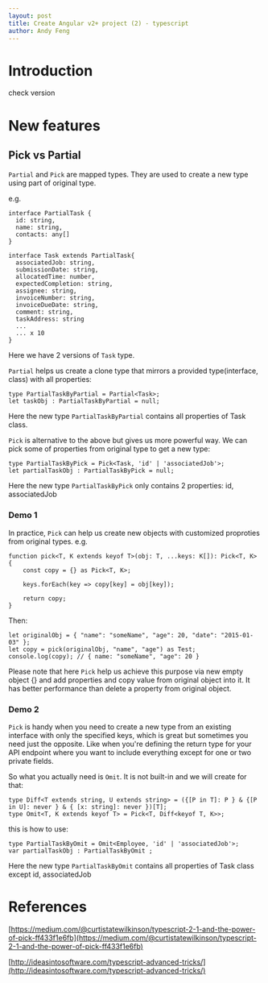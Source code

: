 ```yaml
---
layout: post
title: Create Angular v2+ project (2) - typescript
author: Andy Feng
---
```


# Introduction #
check version

# New features
## Pick vs Partial
`Partial` and `Pick` are mapped types. They are used to create a new type using part of original type.

e.g.

	interface PartialTask {
	  id: string,
	  name: string,
	  contacts: any[]
	}
	
	interface Task extends PartialTask{
	  associatedJob: string,
	  submissionDate: string,
	  allocatedTime: number,
	  expectedCompletion: string,
	  assignee: string,
	  invoiceNumber: string,
	  invoiceDueDate: string,
	  comment: string,
	  taskAddress: string
	  ...
	  ... x 10
	}

Here we have 2 versions of `Task` type.

`Partial` helps us create a clone type that mirrors a provided type(interface, class) with all properties:

	type PartialTaskByPartial = Partial<Task>;
	let taskObj : PartialTaskByPartial = null;

Here the new type `PartialTaskByPartial` contains all properties of Task class. 

`Pick` is alternative to the above but gives us more powerful way. We can pick some of properties from original type to get a new type:

	type PartialTaskByPick = Pick<Task, 'id' | 'associatedJob'>;
	let partialTaskObj : PartialTaskByPick = null;

Here the new type `PartialTaskByPick` only contains 2 properties: id, associatedJob

### Demo 1
In practice, `Pick` can help us create new objects with customized proproties from original types. e.g.
	
	function pick<T, K extends keyof T>(obj: T, ...keys: K[]): Pick<T, K> {
	    const copy = {} as Pick<T, K>;
	
	    keys.forEach(key => copy[key] = obj[key]);
	
	    return copy;
	}

Then:

	let originalObj = { "name": "someName", "age": 20, "date": "2015-01-03" };
	let copy = pick(originalObj, "name", "age") as Test;
	console.log(copy); // { name: "someName", "age": 20 }

Please note that here `Pick` help us achieve this purpose via new empty object {} and add properties and copy value from original object into it. It has better performance than delete a property from original object.

### Demo 2
`Pick` is handy when you need to create a new type from an existing interface with only the specified keys, which is great but sometimes you need just the opposite. Like when you're defining the return type for your API endpoint where you want to include everything except for one or two private fields.

So what you actually need is `Omit`. It is not built-in and we will create for that:

    type Diff<T extends string, U extends string> = ({[P in T]: P } & {[P in U]: never } & { [x: string]: never })[T];  
    type Omit<T, K extends keyof T> = Pick<T, Diff<keyof T, K>>; 

this is how to use:

	type PartialTaskByOmit = Omit<Employee, 'id' | 'associatedJob'>;  
	var partialTaskObj : PartialTaskByOmit ;

Here the new type `PartialTaskByOmit` contains all properties of Task class except id, associatedJob

# References
[https://medium.com/@curtistatewilkinson/typescript-2-1-and-the-power-of-pick-ff433f1e6fb](https://medium.com/@curtistatewilkinson/typescript-2-1-and-the-power-of-pick-ff433f1e6fb)

[http://ideasintosoftware.com/typescript-advanced-tricks/](http://ideasintosoftware.com/typescript-advanced-tricks/)